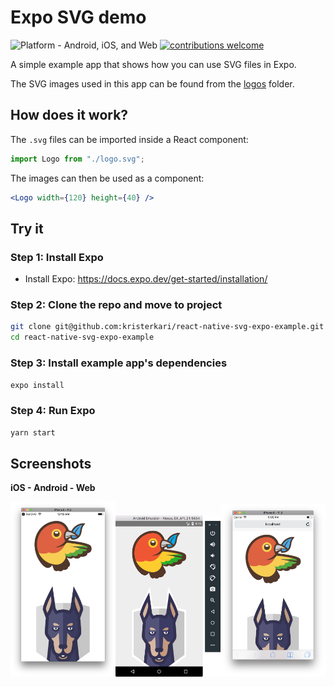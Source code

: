 # Expo SVG demo

![Platform - Android, iOS, and Web](https://img.shields.io/badge/platform-Android%20%7C%20iOS%20%7C%20Web-blue.svg)
[![contributions welcome](https://img.shields.io/badge/contributions-welcome-brightgreen.svg?style=flat)](https://egghead.io/courses/how-to-contribute-to-an-open-source-project-on-github)

A simple example app that shows how you can use SVG files in Expo.

The SVG images used in this app can be found from the [logos](/logos) folder.

## How does it work?

The `.svg` files can be imported inside a React component:

```jsx
import Logo from "./logo.svg";
```

The images can then be used as a component:

```jsx
<Logo width={120} height={40} />
```

## Try it

### Step 1: Install Expo

- Install Expo: https://docs.expo.dev/get-started/installation/

### Step 2: Clone the repo and move to project

```sh
git clone git@github.com:kristerkari/react-native-svg-expo-example.git
cd react-native-svg-expo-example
```

### Step 3: Install example app's dependencies

```sh
expo install
```

### Step 4: Run Expo

```sh
yarn start
```

## Screenshots

**iOS - Android - Web**

<img src="screenshots/ios.png" width="33.3333%"><img src="screenshots/android.png" width="33.3333%"><img src="screenshots/web.png" width="33.3333%">
